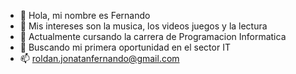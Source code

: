 - 👋 Hola, mi nombre es Fernando
- 👀 Mis intereses son la musica, los videos juegos y la lectura
- 🌱 Actualmente cursando la carrera de Programacion Informatica
- 💞️ Buscando mi primera oportunidad en el sector IT
- 📫 roldan.jonatanfernando@gmail.com

<!---
FernandoRoldan77/FernandoRoldan77 is a ✨ special ✨ repository because its `README.md` (this file) appears on your GitHub profile.
You can click the Preview link to take a look at your changes.
--->
